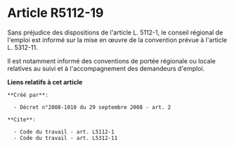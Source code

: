 # Article R5112-19

Sans préjudice des dispositions de l'article L. 5112-1, le conseil régional de l'emploi est informé sur la mise en œuvre de
la convention prévue à l'article L. 5312-11. 

Il est notamment informé des conventions de portée régionale ou locale relatives au suivi et à l'accompagnement des
demandeurs d'emploi.

**Liens relatifs à cet article**

	**Créé par**:

	  - Décret n°2008-1010 du 29 septembre 2008 - art. 2

	**Cite**:

	  - Code du travail - art. L5112-1
	  - Code du travail - art. L5312-11
